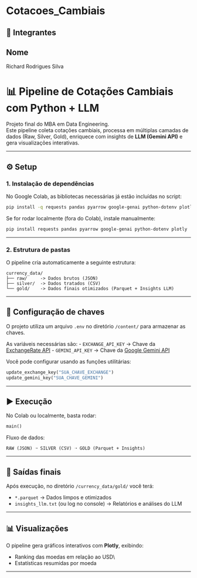# Cotacoes_Cambiais

## 👥 Integrantes

  Nome
  -------------------------
  Richard Rodrigues Silva

# 📊 Pipeline de Cotações Cambiais com Python + LLM

Projeto final do MBA em Data Engineering.\
Este pipeline coleta cotações cambiais, processa em múltiplas camadas de
dados (Raw, Silver, Gold), enriquece com insights de **LLM (Gemini
API)** e gera visualizações interativas.

------------------------------------------------------------------------

## ⚙️ Setup

### 1. Instalação de dependências

No Google Colab, as bibliotecas necessárias já estão incluídas no
script:

``` bash
pip install -q requests pandas pyarrow google-genai python-dotenv plotly
```

Se for rodar localmente (fora do Colab), instale manualmente:

``` bash
pip install requests pandas pyarrow google-genai python-dotenv plotly
```

------------------------------------------------------------------------

### 2. Estrutura de pastas

O pipeline cria automaticamente a seguinte estrutura:

    currency_data/
    ├── raw/     -> Dados brutos (JSON)
    ├── silver/  -> Dados tratados (CSV)
    └── gold/    -> Dados finais otimizados (Parquet + Insights LLM)

------------------------------------------------------------------------

## 🔑 Configuração de chaves

O projeto utiliza um arquivo `.env` no diretório `/content/` para
armazenar as chaves.

As variáveis necessárias são: - `EXCHANGE_API_KEY` → Chave da
[ExchangeRate API](https://www.exchangerate-api.com/) - `GEMINI_API_KEY`
→ Chave da [Google Gemini API](https://ai.google.dev/)

Você pode configurar usando as funções utilitárias:

``` python
update_exchange_key("SUA_CHAVE_EXCHANGE")
update_gemini_key("SUA_CHAVE_GEMINI")
```

------------------------------------------------------------------------

## ▶️ Execução

No Colab ou localmente, basta rodar:

``` python
main()
```

Fluxo de dados:

    RAW (JSON) ➝ SILVER (CSV) ➝ GOLD (Parquet + Insights)

------------------------------------------------------------------------

## 📂 Saídas finais

Após execução, no diretório `/currency_data/gold/` você terá:

-   `*.parquet` → Dados limpos e otimizados
-   `insights_llm.txt` (ou log no console) → Relatórios e análises do
    LLM

------------------------------------------------------------------------

## 📊 Visualizações

O pipeline gera gráficos interativos com **Plotly**, exibindo:

-   Ranking das moedas em relação ao USD\
-   Estatísticas resumidas por moeda

------------------------------------------------------------------------
